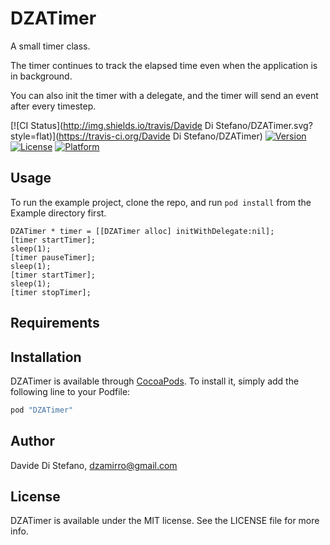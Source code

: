 # DZATimer

A small timer class.

The timer continues to track the elapsed time even when the application is in background.

You can also init the timer with a delegate, and the timer will send an event after every timestep.

[![CI Status](http://img.shields.io/travis/Davide Di Stefano/DZATimer.svg?style=flat)](https://travis-ci.org/Davide Di Stefano/DZATimer)
[![Version](https://img.shields.io/cocoapods/v/DZATimer.svg?style=flat)](http://cocoapods.org/pods/DZATimer)
[![License](https://img.shields.io/cocoapods/l/DZATimer.svg?style=flat)](http://cocoapods.org/pods/DZATimer)
[![Platform](https://img.shields.io/cocoapods/p/DZATimer.svg?style=flat)](http://cocoapods.org/pods/DZATimer)

## Usage

To run the example project, clone the repo, and run `pod install` from the Example directory first.

	DZATimer * timer = [[DZATimer alloc] initWithDelegate:nil];
	[timer startTimer];
	sleep(1);
	[timer pauseTimer];
	sleep(1);
	[timer startTimer];
	sleep(1);
	[timer stopTimer];

## Requirements

## Installation

DZATimer is available through [CocoaPods](http://cocoapods.org). To install
it, simply add the following line to your Podfile:

```ruby
pod "DZATimer"
```

## Author

Davide Di Stefano, dzamirro@gmail.com

## License

DZATimer is available under the MIT license. See the LICENSE file for more info.
